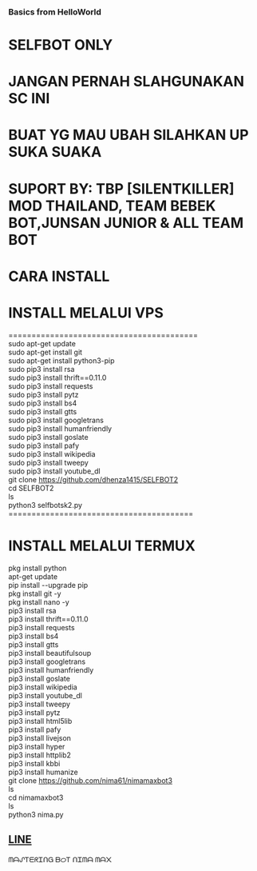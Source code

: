 ### Basics from HelloWorld

# SELFBOT ONLY<br>
# JANGAN PERNAH SLAHGUNAKAN SC INI<br>
# BUAT YG MAU UBAH SILAHKAN UP SUKA SUAKA<br>
# SUPORT BY: TBP [SILENTKILLER] MOD THAILAND, TEAM BEBEK BOT,JUNSAN JUNIOR & ALL TEAM BOT<br>

# CARA INSTALL

# INSTALL MELALUI VPS<br>
========================================= <br>
sudo apt-get update<br>
sudo apt-get install git<br>
sudo apt-get install python3-pip<br>
sudo pip3 install rsa<br>
sudo pip3 install thrift==0.11.0<br>
sudo pip3 install requests<br>
sudo pip3 install pytz<br>
sudo pip3 install bs4<br>
sudo pip3 install gtts<br>
sudo pip3 install googletrans<br>
sudo pip3 install humanfriendly<br>
sudo pip3 install goslate<br>
sudo pip3 install pafy<br>
sudo pip3 install wikipedia<br>
sudo pip3 install tweepy<br>
sudo pip3 install youtube_dl<br>
git clone https://github.com/dhenza1415/SELFBOT2<br>
cd SELFBOT2<br>
ls<br>
python3 selfbotsk2.py<br>
======================================== <br>

# INSTALL MELALUI TERMUX<br>
pkg install python<br>
apt-get update<br>
pip install --upgrade pip<br>
pkg install git -y<br>
pkg install nano -y<br>
pip3 install rsa<br>
pip3 install thrift==0.11.0<br>
pip3 install requests<br>
pip3 install bs4<br>
pip3 install gtts<br>
pip3 install beautifulsoup<br>
pip3 install googletrans<br>
pip3 install humanfriendly<br>
pip3 install goslate<br>
pip3 install wikipedia<br>
pip3 install youtube_dl<br>
pip3 install tweepy<br>
pip3 install pytz<br>
pip3 install html5lib<br>
pip3 install pafy<br>
pip3 install livejson<br>
pip3 install hyper<br>
pip3 install httplib2<br>
pip3 install kbbi<br>
pip3 install humanize<br>
git clone https://github.com/nima61/nimamaxbot3<br>
ls<br>
cd nimamaxbot3<br>
ls<br>
python3 nima.py<br>
## [LINE](http://line.me/ti/p/~max_pv)


ᗰᗩᔑᎢᗴᖇᏆᑎᏀ ᗷᝪᎢ ᑎᏆᗰᗩ ᗰᗩ᙭
